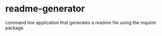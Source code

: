 # readme-generator
command line application that generates a readme file using the inquirer package

